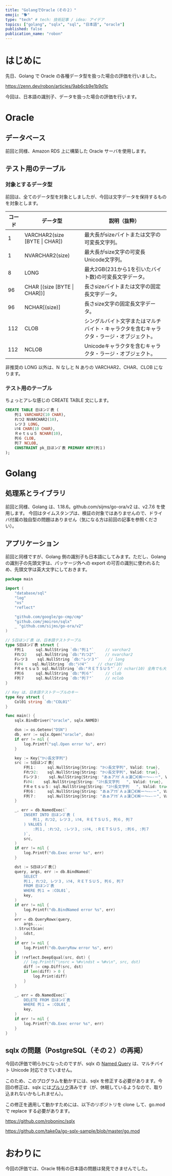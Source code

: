 ```yaml
---
title: "GolangでOracle（その２）"
emoji: "🐕"
type: "tech" # tech: 技術記事 / idea: アイデア
topics: ["golang", "sqlx", "sql", "日本語", "oracle"]
published: false
publication_name: "robon"
---
```


# はじめに

先日、Golang で Oracle の各種データ型を扱った場合の評価を行いました。

https://zenn.dev/robon/articles/9ab6cb9e1b9d1c

今回は、日本語の識別子、データを扱った場合の評価を行います。

# Oracle
## データベース

前回と同様、Amazon RDS 上に構築した Oracle サーバを使用します。

## テスト用のテーブル
### 対象とするデータ型

前回は、全てのデータ型を対象としましたが、今回は文字データを保持するものを対象とします。

| コード | データ型 | 説明（抜粋） |
|---|---|---|
| 1 | VARCHAR2(size [BYTE \| CHAR]) | 最大長がsizeバイトまたは文字の可変長文字列。 | 
| 1 | NVARCHAR2(size) | 最大長がsize文字の可変長Unicode文字列。 | 
| 8 | LONG | 最大2GB(231から1を引いたバイト数)の可変長文字データ。 |
| 96 | CHAR [(size [BYTE \| CHAR])] | 長さsizeバイトまたは文字の固定長文字データ。 |
| 96 | NCHAR[(size)] | 長さsize文字の固定長文字データ。 |
| 112 | CLOB | シングルバイト文字またはマルチバイト・キャラクタを含むキャラクタ・ラージ・オブジェクト。 |
| 112 | NCLOB | Unicodeキャラクタを含むキャラクタ・ラージ・オブジェクト。 |

非推奨の LONG 以外は、N なしと N ありの VARCHAR2、CHAR、CLOB になります。

### テスト用のテーブル

ちょっとアレな感じの CREATE TABLE 文にします。

```sql
CREATE TABLE 日ほンｺﾞ表 (
    列１ VARCHAR2(10 CHAR),
    れつ2 NVARCHAR2(10),
    レツ３ LONG,
    ﾚﾂ4 CHAR(10 CHAR),
    Ｒｅｔｓｕ５ NCHAR(10),
    列６ CLOB,
    列７ NCLOB,
    CONSTRAINT pk_日ほンｺﾞ表 PRIMARY KEY(列１)
);
```

# Golang
## 処理系とライブラリ

前回と同様、Golang は、1.18.6。github.com/sijms/go-ora/v2 は、v2.7.6 を使用します。
今回はタイムスタンプは、検証の対象ではありませんので、ドライバ付属の独自型の問題はありません（気になる方は前回の記事を参照ください）。

## アプリケーション

前回と同様ですが、Golang 側の識別子も日本語にしてみます。ただし、Golang の識別子の先頭文字は、パッケージ外への export の可否の識別に使われるため、先頭文字は英大文字にしておきます。

```go
package main

import (
	"database/sql"
	"log"
	"os"
	"reflect"

	"github.com/google/go-cmp/cmp"
	"github.com/jmoiron/sqlx"
	_ "github.com/sijms/go-ora/v2"
)

// S日ほンｺﾞ表 は、日本語テストテーブル
type S日ほンｺﾞ表 struct {
	F列１     sql.NullString `db:"列１"`     // varchar2
	Fれつ2    sql.NullString `db:"れつ2"`    // nvarchar2
	Fレツ３    sql.NullString `db:"レツ３"`    // long
	Fﾚﾂ4    sql.NullString `db:"ﾚﾂ4"`    // char(10)
	FＲｅｔｓｕ５ sql.NullString `db:"ＲＥＴＳＵ５"` // nchar(10) 全角でも大文字
	F列６     sql.NullString `db:"列６"`     // clob
	F列７     sql.NullString `db:"列７"`     // nclob
}

// Key は、日本語テストテーブルのキー
type Key struct {
	Col01 string `db:"COL01"`
}

func main() {
	sqlx.BindDriver("oracle", sqlx.NAMED)

	dsn := os.Getenv("DSN")
	db, err := sqlx.Open("oracle", dsn)
	if err != nil {
		log.Printf("sql.Open error %s", err)
	}

	key := Key{"ｶﾍﾝ長文字列"}
	src := S日ほンｺﾞ表{
		F列１:     sql.NullString{String: "ｶﾍﾝ長文字列", Valid: true},
		Fれつ2:    sql.NullString{String: "ｶﾍﾝ長文字列", Valid: true},
		Fレツ３:    sql.NullString{String: "あぁアｱｶﾞＡａ漢〇€㈱ー～―‐－", Valid: true},
		Fﾚﾂ4:    sql.NullString{String: "ｺﾃｲ長文字列   ", Valid: true},
		FＲｅｔｓｕ５: sql.NullString{String: "ｺﾃｲ長文字列   ", Valid: true},
		F列６:     sql.NullString{String: "あぁアｱｶﾞＡａ漢〇€㈱ー～―‐－", Valid: true},
		F列７:     sql.NullString{String: "あぁアｱｶﾞＡａ漢〇€㈱ー～―‐－", Valid: true},
	}

	_, err = db.NamedExec(`
		INSERT INTO 日ほンｺﾞ表 (
			列１, れつ2, レツ３, ﾚﾂ4, ＲＥＴＳＵ５, 列６, 列７
		) VALUES (
			:列１, :れつ2, :レツ３, :ﾚﾂ4, :ＲＥＴＳＵ５, :列６, :列７
		)`,
		src,
	)
	if err != nil {
		log.Printf("db.Exec error %s", err)
	}

	dst := S日ほンｺﾞ表{}
	query, args, err := db.BindNamed(`
		SELECT 
		列１, れつ2, レツ３, ﾚﾂ4, ＲＥＴＳＵ５, 列６, 列７
		FROM 日ほンｺﾞ表 
		WHERE 列１ = :COL01`,
		key,
	)
	if err != nil {
		log.Printf("db.BindNamed error %s", err)
	}
	err = db.QueryRowx(query,
		args...,
	).StructScan(
		&dst,
	)
	if err != nil {
		log.Printf("db.QueryRow error %s", err)
	}
	if !reflect.DeepEqual(src, dst) {
		// log.Printf("\nsrc = %#v\ndst = %#v\n", src, dst)
		diff := cmp.Diff(src, dst)
		if len(diff) > 0 {
			log.Print(diff)
		}
	}

	_, err = db.NamedExec(`
		DELETE FROM 日ほンｺﾞ表
		WHERE 列１ = :COL01`,
		key,
	)
	if err != nil {
		log.Printf("db.Exec error %s", err)
	}
}
```

## sqlx の問題（PostgreSQL（その２）の再掲）

今回の評価で明らかになったのですが、sqlx の [Named Query](http://jmoiron.github.io/sqlx/#namedParams) は、マルチバイト Unicode 対応できていません。

このため、このプログラムを動かすには、sqlx を修正する必要があります。今回の修正は、sqlx には[プルリク](https://github.com/jmoiron/sqlx/pull/865)済みです（が、休眠しているようなので、取り込まれないかもしれません）。

この修正を適用して動かすためには、以下のリポジトリを clone して、go.mod で replace する必要があります。

https://github.com/roboninc/sqlx

https://github.com/take0a/go-sqlx-sample/blob/master/go.mod

# おわりに

今回の評価では、Oracle 特有の日本語の問題は発見できませんでした。
